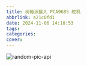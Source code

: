 ```yaml
---
title: 树莓派接入 PCA9685 舵机
abbrlink: a21c0fd1
date: 2024-11-06 14:18:53
tags:
categories:
cover:
---
```


![random-pic-api](https://api.dong4j.ink:1024/cover?spm={{spm}})


<!-- https://unsplash.com/photos/black-and-blue-usb-cable-9wWX_jwDHeM -->
